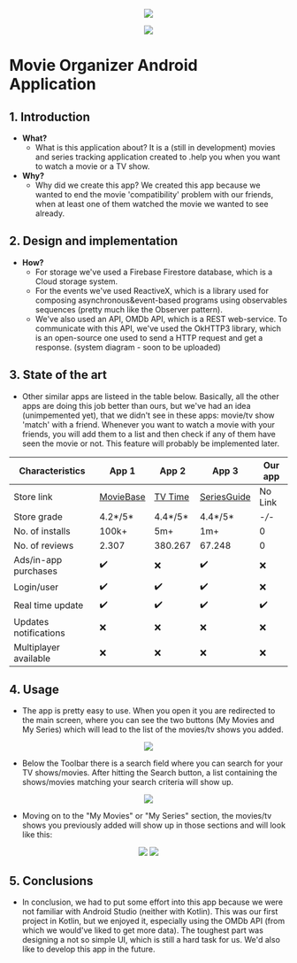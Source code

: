 <p align="center">
  <img src="https://github.com/adamkovacs77/MovieOrganizer/blob/master/images/popcorn(1).png?raw=true"/>
</p>
<p align="center">
  <img src="https://github.com/adamkovacs77/MovieOrganizer/blob/master/images/cover.png?raw=true"/>
</p>

# Movie Organizer Android Application

## 1. Introduction
  - **What?**
    - What is this application about? It is a (still in development) movies and series tracking application created to .help you when you want to watch a movie or a TV show.
  - **Why?**
    - Why did we create this app? We created this app because we wanted to end the movie 'compatibility' problem with our friends, when at least one of them watched the movie we wanted to see already.
    
## 2. Design and implementation
  - **How?**
    - For storage we've used a Firebase Firestore database, which is a Cloud storage system.
    - For the events we've used ReactiveX, which is a library used for composing asynchronous&event-based programs using observables sequences (pretty much like the Observer pattern).
    - We've also used an API, OMDb API, which is a REST web-service. To communicate with this API, we've used the OkHTTP3 library, which is an open-source one used to send a HTTP request and get a response.
    (system diagram - soon to be uploaded)
    
## 3. State of the art
  - Other similar apps are listeed in the table below. Basically, all the other apps are doing this job better than ours, but we've had an idea (unimpemented yet), that we didn't see in these apps: movie/tv show 'match' with a friend. Whenever you want to watch a movie with your friends, you will add them to a list and then check if any of them have seen the movie or not. This feature will probably be implemented later.
  
| Characteristics | App 1   | App 2   | App 3   | Our app |
| --------------- | ------- | ------- | ------- | ------- |
| Store link    | [MovieBase](https://play.google.com/store/apps/details?id=com.moviebase&hl=en_US) | [TV Time](https://play.google.com/store/apps/details?id=com.tozelabs.tvshowtime&hl=ro) | [SeriesGuide](https://play.google.com/store/apps/details?id=com.battlelancer.seriesguide&hl=ro) | No Link |
| Store grade    | 4.2*/5* | 4.4*/5* | 4.4*/5* | -*/-* |
| No. of installs    | 100k+ | 5m+ | 1m+ | 0 |
| No. of reviews    | 2.307 | 380.267  | 67.248 | 0 |
| Ads/in-app purchases    | :heavy_check_mark: | :x: | :heavy_check_mark: | :x: |
| Login/user    | :heavy_check_mark: | :heavy_check_mark: | :heavy_check_mark: | :x: |
| Real time update    | :heavy_check_mark: | :heavy_check_mark: | :heavy_check_mark: | :heavy_check_mark: |
| Updates notifications    | :x: | :x: | :x: | :x: |
| Multiplayer available    | :x: | :x: | :x: | :x: |

## 4. Usage
  - The app is pretty easy to use. When you open it you are redirected to the main screen, where you can see the two buttons (My Movies and My Series) which will lead to the list of the movies/tv shows you added.
  <p align="center">
    <img src="https://github.com/adamkovacs77/MovieOrganizer/blob/master/images/P1.png?raw=true"/>
  </p>

  - Below the Toolbar there is a search field where you can search for your TV shows/movies. After hitting the Search button, a list containing the shows/movies matching your search criteria will show up.
  <p align="center">
    <img src="https://github.com/adamkovacs77/MovieOrganizer/blob/master/images/P2.png?raw=true"/>
  </p>
  
  - Moving on to the "My Movies" or "My Series" section, the movies/tv shows you previously added will show up in those sections and will look like this:
  <p align="center">
    <img src="https://github.com/adamkovacs77/MovieOrganizer/blob/master/images/P3.png?raw=true"/>
    <img src="https://github.com/adamkovacs77/MovieOrganizer/blob/master/images/P4.png?raw=true"/>
  </p>

## 5. Conclusions
  - In conclusion, we had to put some effort into this app because we were not familiar with Android Studio (neither with Kotlin). This was our first project in Kotlin, but we enjoyed it, especially using the OMDb API (from which we would've liked to get more data). The toughest part was designing a not so simple UI, which is still a hard task for us. We'd also like to develop this app in the future.
